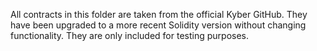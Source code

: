 All contracts in this folder are taken from the official Kyber GitHub.
They have been upgraded to a more recent Solidity version without changing functionality.
They are only included for testing purposes.
